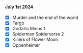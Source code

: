 
#### July 1st 2024
- [x] Murder and the end of the world 
- [x] Fargo 
- [x] Godzilla Minus 1
- [x] Spiderman Spiderverse 2 
- [x] Killers of Flower Moon 
- [x] Oppenheimer 
